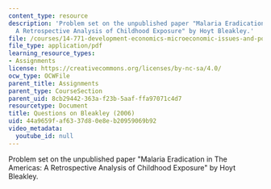 ```yaml
---
content_type: resource
description: 'Problem set on the unpublished paper "Malaria Eradication in The Americas:
  A Retrospective Analysis of Childhood Exposure" by Hoyt Bleakley.'
file: /courses/14-771-development-economics-microeconomic-issues-and-policy-models-fall-2008/44a9659faf6337d80e8eb20959069b92_assn2.pdf
file_type: application/pdf
learning_resource_types:
- Assignments
license: https://creativecommons.org/licenses/by-nc-sa/4.0/
ocw_type: OCWFile
parent_title: Assignments
parent_type: CourseSection
parent_uid: 8cb29442-363a-f23b-5aaf-ffa97071c4d7
resourcetype: Document
title: Questions on Bleakley (2006)
uid: 44a9659f-af63-37d8-0e8e-b20959069b92
video_metadata:
  youtube_id: null
---
```

Problem set on the unpublished paper "Malaria Eradication in The Americas: A Retrospective Analysis of Childhood Exposure" by Hoyt Bleakley.